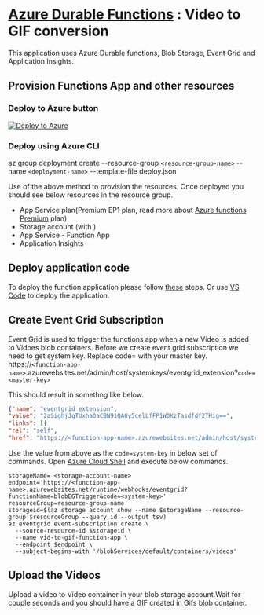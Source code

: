 # [Azure Durable Functions](https://docs.microsoft.com/en-us/azure/azure-functions/durable/durable-functions-overview) : Video to GIF conversion
This application uses Azure Durable functions, Blob Storage, Event Grid and Application Insights.

## Provision Functions App and other resources
### Deploy to Azure button
[![Deploy to Azure](https://azuredeploy.net/deploybutton.png)](https://portal.azure.com/#create/Microsoft.Template/uri/https%3A%2F%2Fraw.githubusercontent.com%2Fkrishnaji%2Fdurable-function-video-to-gif%2Fmaster%2Fdeploy.json>)

### Deploy using Azure CLI

az group deployment create --resource-group ```<resource-group-name>``` --name ```<deployment-name>``` --template-file deploy.json

Use of the above method to provision the resources. Once deployed you should see below resources in the resource group.

- App Service plan(Premium EP1 plan, read more about [Azure functions Premium](https://docs.microsoft.com/en-us/azure/azure-functions/functions-premium-plan) plan)
- Storage account (with )
- App Service - Function App
- Application Insights

## Deploy application code
To deploy the function application please follow [these](https://docs.microsoft.com/en-us/azure/azure-functions/functions-continuous-deployment) steps. Or use [VS Code](https://code.visualstudio.com/tutorials/functions-extension/deploy-app) to deploy the application.

## Create Event Grid Subscription
Event Grid is used to trigger the functions app when a new Video is added to Vidoes blob containers. 
Before we create event grid subscription we need to get system key. Replace code= with your master key.
https://```<function-app-name>```.azurewebsites.net/admin/host/systemkeys/eventgrid_extension?```code=<master-key>```
 
This should result in somethng like below.
```json
{"name": "eventgrid_extension",
"value": "2aSighjJgTUxhaOaCBN91QA0y5celLfFP1WOKzTasdfdf2THig==",
"links": [{
"rel": "self",
"href": "https://<function-app-name>.azurewebsites.net/admin/host/systemkeys/eventgrid_extension"}]}
```
Use the value from above as the ```code=system-key``` in below set of commands.
Open [Azure Cloud Shell](https://shell.azure.com) and execute below commands.

```
storageName= <storage-account-name>
endpoint='https://<function-app-name>.azurewebsites.net/runtime/webhooks/eventgrid?functionName=blobEGTrigger&code=<system-key>'
resourceGroup=resource-group-name
storageid=$(az storage account show --name $storageName --resource-group $resourceGroup --query id --output tsv)
az eventgrid event-subscription create \
  --source-resource-id $storageid \
  --name vid-to-gif-function-app \
  --endpoint $endpoint \
  --subject-begins-with '/blobServices/default/containers/videos'
```
## Upload the Videos
Upload a video to Video container in your blob storage account.Wait for couple seconds and you should have a GIF created in Gifs blob container.  